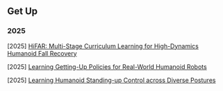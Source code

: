 ## Get Up

### 2025

[2025] [HiFAR: Multi-Stage Curriculum Learning for High-Dynamics Humanoid Fall Recovery](https://arxiv.org/abs/2502.20061)

[2025] [Learning Getting-Up Policies for Real-World Humanoid Robots](https://arxiv.org/abs/2502.12152)

[2025] [Learning Humanoid Standing-up Control across Diverse Postures](https://arxiv.org/abs/2502.08378)